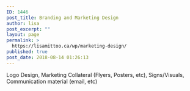```yaml
---
ID: 1446
post_title: Branding and Marketing Design
author: lisa
post_excerpt: ""
layout: page
permalink: >
  https://lisamittoo.ca/wp/marketing-design/
published: true
post_date: 2018-08-14 01:26:13
---
```

Logo Design, Marketing Collateral (Flyers, Posters, etc), Signs/Visuals, Communication material (email, etc)